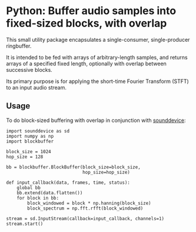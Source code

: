 # Python: Buffer audio samples into fixed-sized blocks, with overlap

This small utility package encapsulates a single-consumer, single-producer ringbuffer. 

It is intended to be fed with arrays of arbitrary-length samples, and returns arrays of a specified fixed length, optionally with overlap between successive blocks.

Its primary purpose is for applying the short-time Fourier Transform (STFT) to an input audio stream.

## Usage

To do block-sized buffering with overlap in conjunction with [sounddevice](https://python-sounddevice.readthedocs.io/):

```
import sounddevice as sd
import numpy as np
import blockbuffer

block_size = 1024
hop_size = 128

bb = blockbuffer.BlockBuffer(block_size=block_size,
                             hop_size=hop_size)

def input_callback(data, frames, time, status):
    global bb
    bb.extend(data.flatten())
    for block in bb:
        block_windowed = block * np.hanning(block_size)
        block_spectrum = np.fft.rfft(block_windowed)

stream = sd.InputStream(callback=input_callback, channels=1)
stream.start()
```

